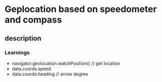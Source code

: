 # Geplocation based on speedometer and compass

## description


### Learnings
-  navigator.geolocation.watchPosition() // get location
- data.coords.speed 
- data.coords.heading // arrow degree